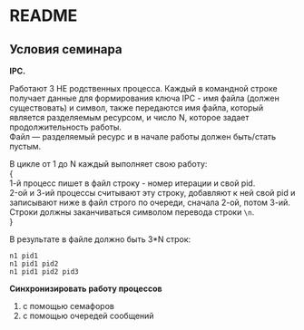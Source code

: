 # README

## Условия семинара

**IPC.**

Работают 3 НЕ родственных процесса. Каждый в командной строке получает данные для формирования ключа IPC - имя файла (должен существовать) и символ, также передаются имя файла, который является разделяемым ресурсом, и число N, которое задает продолжительность работы.  
Файл — разделяемый ресурс и в начале работы должен быть/стать пустым.

В цикле от 1 до N каждый выполняет свою работу:  
{  
1-й процесс пишет в файл строку - номер итерации и свой pid.  
2-ой и 3-ий процессы считывают эту строку, добавляют к ней свой pid и записывают ниже в файл строго по очереди, сначала 2-ой, потом 3-ий.  
Строки должны заканчиваться символом перевода строки `\n`.  
}

В результате в файле должно быть 3*N строк:  
```
n1 pid1  
n1 pid1 pid2  
n1 pid1 pid2 pid3  
```

**Синхронизировать работу процессов**  
1) с помощью семафоров  
2) с помощью очередей сообщений  
